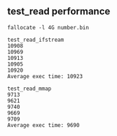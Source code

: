 ## test_read performance
    
    fallocate -l 4G number.bin
    
    test_read_ifstream
    10908
    10969
    10913
    10905
    10920
    Average exec time: 10923
    
    test_read_mmap
    9713
    9621
    9740
    9669
    9709
    Average exec time: 9690    